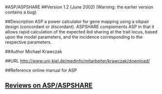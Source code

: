 #ASP/ASPSHARE
##Version
1.2 (June 2002) (Warning: the earlier version contains a bug)

##Description
ASP a power calculator for gene mapping using a sibpair design (concordant or discordant). ASPSHARE complements ASP in that it allows rapid calculation of the expected ibd sharing at the trait locus, based upon the model parameters, and the incidence corresponding to the respective parameters.

##Author
Michael Krawczak

##URL
http://www.uni-kiel.de/medinfo/mitarbeiter/krawczak/download/

##Reference
online manual for ASP


## [Reviews on ASP/ASPSHARE](https://github.com/gaow/genetic-analysis-software/issues/27)